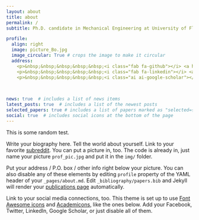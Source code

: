 ```yaml
---
layout: about
title: about
permalink: /
subtitle: Ph.D. candidate in Mechanical Engineering at University of Florida.

profile:
  align: right
  image: picture_Bo.jpg
  image_circular: True # crops the image to make it circular
  address:
    <p>&nbsp;&nbsp;&nbsp;&nbsp;&nbsp;<i class="fab fa-github"></i> <a href="https://github.com/Bo-ChenUF" title="GitHub">GitHub</a></p>
    <p>&nbsp;&nbsp;&nbsp;&nbsp;&nbsp;<i class="fab fa-linkedin"></i> <a href="https://www.linkedin.com/in/bo-chen-30790915a/" title="Linkedin">Linkedin</a></p>
    <p>&nbsp;&nbsp;&nbsp;&nbsp;&nbsp;<i class="ai ai-google-scholar"></i> <a href="https://scholar.google.com/citations?user=Rm-ZaUUAAAAJ&hl=en" title="Google Scholar">Google Scholar</a></p>
    
    

news: true  # includes a list of news items
latest_posts: true  # includes a list of the newest posts
selected_papers: true # includes a list of papers marked as "selected={true}"
social: true  # includes social icons at the bottom of the page
---
```


This is some random test.

Write your biography here. Tell the world about yourself. Link to your favorite [subreddit](http://reddit.com). You can put a picture in, too. The code is already in, just name your picture `prof_pic.jpg` and put it in the `img/` folder.

Put your address / P.O. box / other info right below your picture. You can also disable any of these elements by editing `profile` property of the YAML header of your `_pages/about.md`. Edit `_bibliography/papers.bib` and Jekyll will render your [publications page](/al-folio/publications/) automatically.

Link to your social media connections, too. This theme is set up to use [Font Awesome icons](http://fortawesome.github.io/Font-Awesome/) and [Academicons](https://jpswalsh.github.io/academicons/), like the ones below. Add your Facebook, Twitter, LinkedIn, Google Scholar, or just disable all of them.
